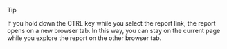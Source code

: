 > [!TIP]
> If you hold down the CTRL key while you select the report link, the report opens on a new browser tab. In this way, you can stay on the current page while you explore the report on the other browser tab.
